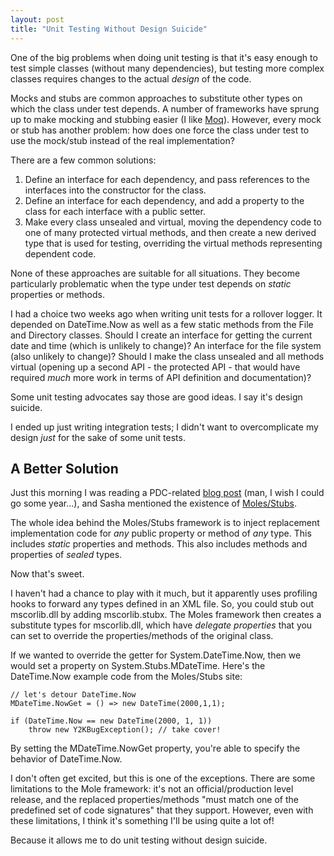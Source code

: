 ```yaml
---
layout: post
title: "Unit Testing Without Design Suicide"
---
```

One of the big problems when doing unit testing is that it's easy enough to test simple classes (without many dependencies), but testing more complex classes requires changes to the actual _design_ of the code.

Mocks and stubs are common approaches to substitute other types on which the class under test depends. A number of frameworks have sprung up to make mocking and stubbing easier (I like [Moq](http://code.google.com/p/moq/)). However, every mock or stub has another problem: how does one force the class under test to use the mock/stub instead of the real implementation?

There are a few common solutions:

1. Define an interface for each dependency, and pass references to the interfaces into the constructor for the class.
1. Define an interface for each dependency, and add a property to the class for each interface with a public setter.
1. Make every class unsealed and virtual, moving the dependency code to one of many protected virtual methods, and then create a new derived type that is used for testing, overriding the virtual methods representing dependent code.

None of these approaches are suitable for all situations. They become particularly problematic when the type under test depends on _static_ properties or methods.

I had a choice two weeks ago when writing unit tests for a rollover logger. It depended on DateTime.Now as well as a few static methods from the File and Directory classes. Should I create an interface for getting the current date and time (which is unlikely to change)? An interface for the file system (also unlikely to change)? Should I make the class unsealed and all methods virtual (opening up a second API - the protected API - that would have required _much_ more work in terms of API definition and documentation)?

Some unit testing advocates say those are good ideas. I say it's design suicide.

I ended up just writing integration tests; I didn't want to overcomplicate my design _just_ for the sake of some unit tests.

## A Better Solution

Just this morning I was reading a PDC-related [blog post](http://blogs.microsoft.co.il/blogs/sasha/archive/2009/11/18/pdc-2009-day-1-code-contracts-and-pex-power-charge-your-assertions-and-unit-tests.aspx) (man, I wish I could go some year...), and Sasha mentioned the existence of [Moles/Stubs](http://research.microsoft.com/en-us/projects/stubs/).

The whole idea behind the Moles/Stubs framework is to inject replacement implementation code for _any_ public property or method of _any_ type. This includes _static_ properties and methods. This also includes methods and properties of _sealed_ types.

Now that's sweet.

I haven't had a chance to play with it much, but it apparently uses profiling hooks to forward any types defined in an XML file. So, you could stub out mscorlib.dll by adding mscorlib.stubx. The Moles framework then creates a substitute types for mscorlib.dll, which have _delegate properties_ that you can set to override the properties/methods of the original class.

If we wanted to override the getter for System.DateTime.Now, then we would set a property on System.Stubs.MDateTime. Here's the DateTime.Now example code from the Moles/Stubs site:

    // let's detour DateTime.Now
    MDateTime.NowGet = () => new DateTime(2000,1,1);
    
    if (DateTime.Now == new DateTime(2000, 1, 1))
        throw new Y2KBugException(); // take cover!

By setting the MDateTime.NowGet property, you're able to specify the behavior of DateTime.Now.

I don't often get excited, but this is one of the exceptions. There are some limitations to the Mole framework: it's not an official/production level release, and the replaced properties/methods "must match one of the predefined set of code signatures" that they support. However, even with these limitations, I think it's something I'll be using quite a lot of!

Because it allows me to do unit testing without design suicide.

